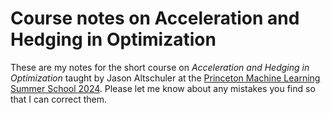 # Course notes on Acceleration and Hedging in Optimization

These are my notes for the short course on *Acceleration and Hedging in Optimization* taught by Jason Altschuler at the [Princeton Machine Learning Summer School 2024](https://mlschool.princeton.edu).
Please let me know about any mistakes you find so that I can correct them.